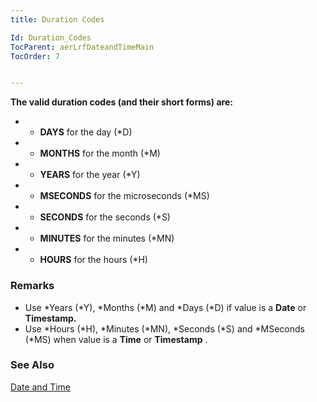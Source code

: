 ```yaml
---
title: Duration Codes

Id: Duration_Codes
TocParent: aerLrfDateandTimeMain
TocOrder: 7


---
```


**The valid duration codes (and their short forms) are:** 

- * **DAYS** for the day (*D)
- * **MONTHS** for the month (*M)
- * **YEARS** for the year (*Y)
- * **MSECONDS** for the microseconds (*MS)
- * **SECONDS** for the seconds (*S)
- * **MINUTES** for the minutes (*MN)
- * **HOURS** for the hours (*H)<br />

### Remarks

- Use *Years (*Y), *Months (*M) and *Days (*D) if value is a **Date** or **Timestamp.**
- Use *Hours (*H), *Minutes (*MN), *Seconds (*S) and *MSeconds (*MS) when value is a **Time** or **Timestamp** .

### See Also
[Date and Time](aerLrfDateandTimeMain.html) 
